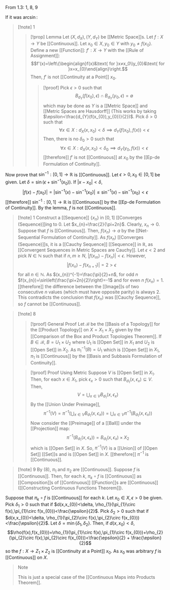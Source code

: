 From 1.3: 1, 8, 9

If it was $\arcsin$:
>[!note] 1
>
>>[!prop] Lemma
Let $(X,d_X),(Y,d_Y)$ be [[Metric Space]]s. Let $f:X \rightarrow Y$ be [[Continuous]]. Let $x_{0}\in X,y_{0}\in Y$ with $y_0\ne f(x_{0})$. Define a new [[Function]]: $f':X \rightarrow Y$ with the [[Rule of Assignment]]: $$f'(x)=\left\{\begin{align}f(x)&\text{ for }x≠x_0\\y_{0}&\text{ for }x=x_{0}\end{align}\right.$$Then, $f'$ is not [[Continuity at a Point]] $x_{0}$.
>>>[!proof]
>>Pick $\epsilon>0$ such that $$B_{d_{Y}}(f(x_{0}),\epsilon)\cap B_{d_{Y}}(y_{0},\epsilon)=\emptyset$$ which may be done as $Y$ is a [[Metric Space]] and  [[Metric Spaces are Hausdorff]] (This works by taking $\epsilon<\frac{d_{Y}(f(x_{0}),y_{0})}{2})$. Pick $\delta>0$ such that $$\forall x\in X:d_{X}(x,x_{0})<\delta\implies d_{Y}(f(x_{0}),f(x))<\epsilon$$ Then, there is no $\delta_{0}>0$ such that $$\forall x\in X:d_{X}(x,x_{0})<\delta_0\implies d_{Y}(y_{0},f(x))<\epsilon$$ [[therefore]] $f'$ is not [[Continuous]] at $x_{0}$ by the [[Ep-de Formulation of Continuity]].
>
Now prove that $\sin^{-1}:[0,1]\rightarrow \mathbb{R}$ is [[Continuous]]. Let $\epsilon>0, x_{0}\in[0,1]$ be given. Let $\delta=\sin\left(\epsilon+\sin^{-1}(x_{0})\right)$. If $|x-x_{0}|<\delta$, $$|f(x)-f(x_{0})|=|\sin^{-1}(x)-\sin^{-1}(x_{0})|≤\sin^{-1}(x)-\sin^{-1}(x_{0})<\epsilon$$ [[therefore]] $\sin^{-1}:[0,1]\rightarrow \mathbb{R}$ is [[Continuous]] by the [[Ep-de Formulation of Continuity]]. By the lemma, $f$ is not [[Continuous]].

>[!note] 1
Construct a [[Sequence]] $\{x_{n}\}$ in $[0,1]$ [[Converges (Sequence)]]ing to $0$. Let $x_{n}=\frac{2}{\pi+2n}$. Clearly, $x_{n}\rightarrow 0$. Suppose that $f$ is [[Continuous]]. Then, $f(x_{n})\rightarrow  a$ by the [[Net-Sequential Formulation of Continuity]]. As $f(x_{n})$ [[Converges (Sequence)]]s, it is a [[Cauchy Sequence]] [[Sequence]] in $\mathbb{R}$, as [[Convergent Sequences in Metric Spaces are Cauchy]]. Let $\epsilon<2$ and pick $N\in \mathbb{N}$ such that if $n,m≥N$, $|f(x_{m})-f(x_{n})|<\epsilon$. However, $$|f(x_{n})-f(x_{n+1})|=2>\epsilon$$for all $n\in \mathbb{N}$. As $(x_{n})^{-1}=\frac{\pi}{2}+n$, for odd $n$ $f(x_{n})=\sin\left(\frac{\pi+2n}{2}\right)=-1$ and for even $n$ $f(x_{n})=1$. [[therefore]] the difference between the [[Image]]s of two consecutive $n$ values (which must have opposite parity) is always $2$. This contradicts the conclusion that $f(x_{n})$ was [[Cauchy Sequence]], so $f$ cannot be [[Continuous]].

>[!note] 8
>>[!proof] General Proof
Let $\mathcal{B}$ be the [[Basis of a Topology]] for the [[Product Topology]] on $X=X_{1}\times X_{2}$ given by the [[Comparison of the Box and Product Topologies Theorem]]. If $B\in \mathcal{B}$, $B=U_{1}\times U_{2}$ where $U_{1}$ is [[Open Set]] in $X_{1}$ and $U_{2}$ is [[Open Set]] in $X_{2}$. As $\pi_{1}^{-1}(B)=U_{1}$ which is [[Open Set]] in $X_{1}$, $\pi_{1}$ is [[Continuous]] by the [[Basis and Subbasis Formulation of Continuity]].
>
>
>>[!proof] Proof Using Metric
Suppose $V$ is [[Open Set]] in $X_{1}$. Then, for each $x\in X_{1}$, pick $\epsilon_{x}>0$ such that $B_{d_{1}}(x,\epsilon_{x})\subseteq V$. Then, $$V=\bigcup_{x\in V}B_{d_{1}}(x,\epsilon_x)$$By the [[Union Under Preimage]], $$\pi^{-1}(V)=\pi ^{-1}\left(\bigcup_{x\in V}B_{d_{1}}(x,\epsilon_{x})\right)=\bigcup_{x\in V}\pi^{-1}(B_{d_{1}}(x,\epsilon_{x}))$$Now consider the [[Preimage]] of a [[Ball]] under the [[Projection]] map: $$\pi^{-1}(B_{d_{1}}(x,\epsilon_{x}))=B_{d_{1}}(x,\epsilon_{x})\times X_{2}$$which is [[Open Set]] in $X$. So, $\pi^{-1}(V)$ is a [[Union]] of [[Open Set]] [[Set]]s and is [[Open Set]] in $X$. [[therefore]] $\pi^{-1}$ is [[Continuous]].

>[!note] 9
By (8), $\pi_{1}$ and $\pi_{2}$ are [[Continuous]]. Suppose $f$ is [[Continuous]]. Then, for each $k$, $\pi_{k}\circ f$ is [[Continuous]] as [[Composition]]s of [[Continuous]] [[Function]]s are [[Continuous]] ([[Constructing Continuous Functions Theorem]]).
>
Suppose that $\pi_{k}\circ f$ is [[Continuous]] for each $k$. Let $x_0\in X, \epsilon>0$ be given. Pick $\delta_{1}>0$ such that if $d(x,x_{0})<\delta, \rho_{1}(\pi_{1}\circ f(x),\pi_{1}\circ f(x_{0}))<\frac{\epsilon}{2}$. Pick $\delta_{2}>0$ such that if $d(x,x_{0})<\delta, \rho_{1}(\pi_{2}\circ f(x),\pi_{2}\circ f(x_{0}))<\frac{\epsilon}{2}$. Let $\delta=\min\{\delta_{1},\delta_{2}\}$. Then, if $d(x,x_{0})<\delta$, $$\rho(f(x),f(x_{0}))=\rho_{1}(\pi_{1}\circ f(x),\pi_{1}\circ f(x_{0}))+\rho_{2}(\pi_{2}\circ f(x),\pi_{2}\circ f(x_{0}))<\frac{\epsilon}{2} + \frac{\epsilon}{2}$$so the $f:X \rightarrow Z_{1}\times Z_{2}$ is [[Continuity at a Point]] $x_{0}$. As $x_{0}$ was arbitrary $f$ is [[Continuous]] on $X$.
>
>>[!note]
>This is just a special case of the [[Continuous Maps into Products Theorem]].
